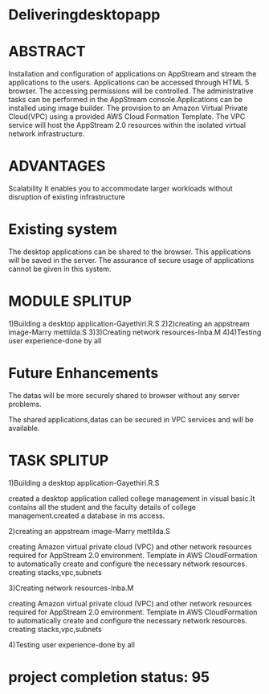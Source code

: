 # Deliveringdesktopapp
# ABSTRACT

Installation and configuration of applications on AppStream and stream the applications to the users. Applications can be accessed through HTML 5 browser. The accessing permissions will be controlled. The administrative tasks can be performed in the AppStream console.Applications can be installed using image builder. The provision to an Amazon Virtual Private Cloud(VPC) using a provided AWS Cloud Formation Template. The VPC service will host the AppStream 2.0 resources within the isolated virtual network infrastructure.

# ADVANTAGES
Scalability
It enables you to accommodate larger workloads without disruption of existing infrastructure

# Existing system
The desktop applications can be shared to the browser. This applications will be saved in the server. The assurance of secure usage of applications cannot be given in this system.  

# MODULE SPLITUP
1)Building a desktop application-Gayethiri.R.S
2)2)creating an appstream image-Marry mettilda.S
3)3)Creating network resources-Inba.M
4)4)Testing user experience-done by all

# Future Enhancements
The datas will be more securely shared to browser without any server problems.

The shared applications,datas can be secured in VPC services and will be available.


# TASK SPLITUP

1)Building a desktop application-Gayethiri.R.S
   
created a desktop application called college management in visual basic.It contains all the student and the faculty details of college management.created a database in ms access.

2)creating an appstream image-Marry mettilda.S

creating Amazon virtual private cloud (VPC) and other network resources required for AppStream 2.0 environment.
Template in AWS CloudFormation to automatically create and configure the necessary network resources. 
creating stacks,vpc,subnets

3)Creating network resources-Inba.M

creating Amazon virtual private cloud (VPC) and other network resources required for AppStream 2.0 environment.
Template in AWS CloudFormation to automatically create and configure the necessary network resources. 
creating stacks,vpc,subnets

4)Testing user experience-done by all

# project completion status: 95
